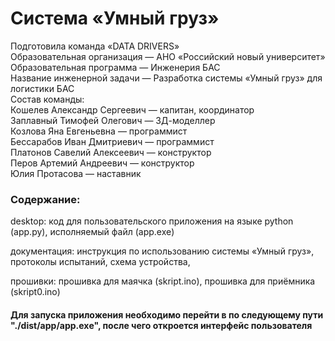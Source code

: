 # Система «Умный груз»

Подготовила команда «DATA DRIVERS»  
Образовательная организация — АНО «Российский новый университет»  
Образовательная программа — Инженерия БАС  
Название инженерной задачи — Разработка системы «Умный груз» для логистики БАС  
Состав команды:  
Кошелев Александр Сергеевич — капитан, координатор  
Заплавный Тимофей Олегович — 3Д-моделлер  
Козлова Яна Евгеньевна — программист  
Бессарабов Иван Дмитриевич — программист  
Платонов Савелий Алексеевич — конструктор  
Перов Артемий Андреевич — конструктор  
Юлия Протасова — наставник  

### Содержание:

desktop: код для пользовательского приложения на языке python (app.py), исполняемый файл (app.exe)

документация: инструкция по использованию системы «Умный груз», протоколы испытаний, схема устройства, 

прошивки: прошивка для маячка (skript.ino), прошивка для приёмника (skript0.ino)


#### Для запуска приложения необходимо перейти в по следующему пути "./dist/app/app.exе", после чего откроется интерфейс пользователя 
